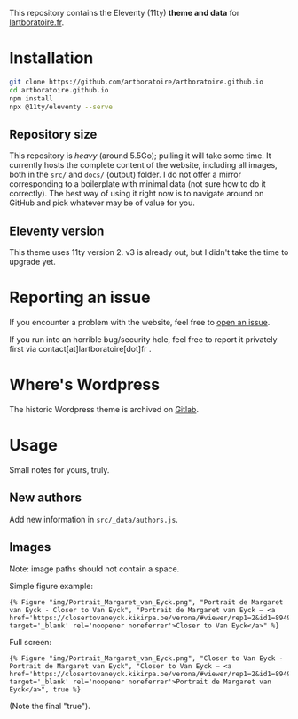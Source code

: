 This repository contains the Eleventy (11ty) **theme and data** for [lartboratoire.fr](https://lartboratoire.fr/).

# Installation 
```sh
git clone https://github.com/artboratoire/artboratoire.github.io 
cd artboratoire.github.io  
npm install 
npx @11ty/eleventy --serve
```

## Repository size 
This repository is *heavy* (around 5.5Go); pulling it will take some time. 
It currently hosts the complete content of the website, including all images, both in the `src/` and `docs/` (output) folder. I do not offer a mirror corresponding to a boilerplate with minimal data (not sure how to do it correctly). The best way of using it right now is to navigate around on GitHub and pick whatever may be of value for you. 

## Eleventy version
This theme uses 11ty version 2. v3 is already out, but I didn't take the time to upgrade yet. 

# Reporting an issue
If you encounter a problem with the website, feel free to [open an issue](https://github.com/artboratoire/artboratoire.github.io/issues).  

If you run into an horrible bug/security hole, feel free to report it privately first via contact[at]lartboratoire[dot]fr .

# Where's Wordpress
The historic Wordpress theme is archived on [Gitlab](https://gitlab.com/lartboratoire/artboratoire-wordpress-theme/).


# Usage 

Small notes for yours, truly. 

## New authors

Add new information in `src/_data/authors.js`.

## Images 
Note: image paths should not contain a space.


Simple figure example: 
```
{% Figure "img/Portrait_Margaret_van_Eyck.png", "Portrait de Margaret van Eyck - Closer to Van Eyck", "Portrait de Margaret van Eyck – <a href='https://closertovaneyck.kikirpa.be/verona/#viewer/rep1=2&id1=8949c7560cf951235e2f8baad45f3644' target='_blank' rel='noopener noreferrer'>Closer to Van Eyck</a>" %}
```

Full screen: 
```
{% Figure "img/Portrait_Margaret_van_Eyck.png", "Closer to Van Eyck - Portrait de Margaret van Eyck", "Closer to Van Eyck – <a href='https://closertovaneyck.kikirpa.be/verona/#viewer/rep1=2&id1=8949c7560cf951235e2f8baad45f3644' target='_blank' rel='noopener noreferrer'>Portrait de Margaret van Eyck</a>", true %}
``` 
(Note the final "true").



